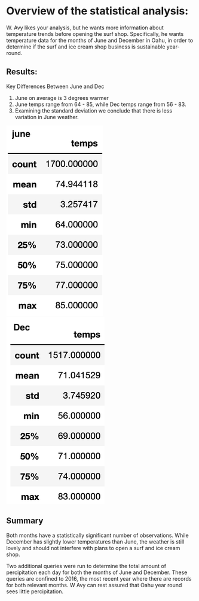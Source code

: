# Overview of the statistical analysis:
W. Avy likes your analysis, but he wants more information about temperature trends before opening the surf shop. Specifically, he wants temperature data for the months of June and December in Oahu, in order to determine if the surf and ice cream shop business is sustainable year-round.

## Results:
Key Differences Between June and Dec 
1. June on average is 3 degrees warmer
2. June temps range from 64 - 85, while Dec temps range from 56 - 83. 
3. Examining the standard deviation we conclude that there is less variation in June weather. 

![June_Temps](https://github.com/cfusco77/surfs_up/blob/main/June%20Temps.png)
![Dec Temps](https://github.com/cfusco77/surfs_up/blob/main/Dec%20Temps.png) 

## Summary
Both months have a statistically significant number of observations. While December has slightly lower temperatures than June, the weather is still lovely and should not interfere with plans to open a surf and ice cream shop. 

Two additional queries were run to determine the total amount of percipitation each day for both the months of June and December. These queries are confined to 2016, the most recent year where there are records for both relevant months. W Avy can rest assured that Oahu year round sees little percipitation. 





